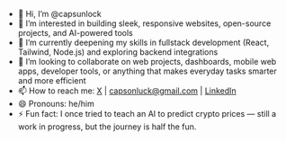 - 👋 Hi, I’m @capsunlock  
- 👀 I’m interested in building sleek, responsive websites, open-source projects, and AI-powered tools  
- 🌱 I’m currently deepening my skills in fullstack development (React, Tailwind, Node.js) and exploring backend integrations  
- 💞️ I’m looking to collaborate on web projects, dashboards, mobile web apps, developer tools, or anything that makes everyday tasks smarter and more efficient  
- 📫 How to reach me: [X](https://x.com/biggexstar?s=08) | capsonluck@gmail.com | [LinkedIn](https://www.linkedin.com/in/)  
- 😄 Pronouns: he/him  
- ⚡ Fun fact: I once tried to teach an AI to predict crypto prices — still a work in progress, but the journey is half the fun.

<!---
capsunlock/capsunlock is a ✨ special ✨ repository because its `README.md` (this file) appears on your GitHub profile.
You can click the Preview link to take a look at your changes.
--->
